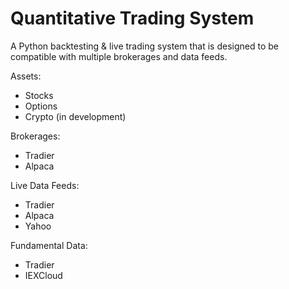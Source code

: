 # Quantitative Trading System
A Python backtesting & live trading system that is designed to be compatible with multiple brokerages and data feeds.

Assets:
- Stocks
- Options
- Crypto (in development)

Brokerages:
- Tradier
- Alpaca

Live Data Feeds:
- Tradier
- Alpaca
- Yahoo

Fundamental Data:
- Tradier
- IEXCloud
